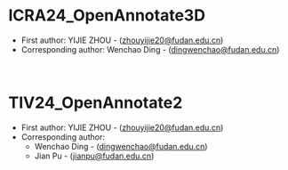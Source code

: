 # ICRA24_OpenAnnotate3D 

- First author: YIJIE ZHOU - (zhouyijie20@fudan.edu.cn)
- Corresponding author: Wenchao Ding - (dingwenchao@fudan.edu.cn)

<br />

# TIV24_OpenAnnotate2

- First author: YIJIE ZHOU - (zhouyijie20@fudan.edu.cn)
- Corresponding author: 
    - Wenchao Ding - (dingwenchao@fudan.edu.cn)
    - Jian Pu - (jianpu@fudan.edu.cn)
